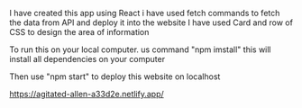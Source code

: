 I have created this app using React i have used fetch commands to fetch the data from API and deploy it into the website
I have used Card and row of CSS to design the area of information

To run this on your local computer. us command "npm imstall"
this will install all dependencies on your computer

Then use "npm start" to deploy this website on localhost

https://agitated-allen-a33d2e.netlify.app/
